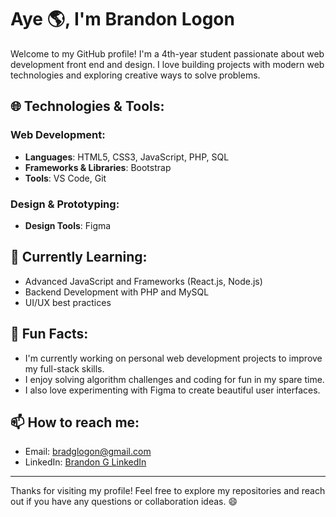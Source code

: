 # Aye 🌎, I'm Brandon Logon 

Welcome to my GitHub profile! I'm a 4th-year student passionate about web development front end and design. I love building projects with modern web technologies and exploring creative ways to solve problems.

## 🌐 Technologies & Tools:
### Web Development:
- **Languages**: HTML5, CSS3, JavaScript, PHP, SQL
- **Frameworks & Libraries**: Bootstrap
- **Tools**: VS Code, Git

### Design & Prototyping:
- **Design Tools**: Figma

## 🌱 Currently Learning:
- Advanced JavaScript and Frameworks (React.js, Node.js)
- Backend Development with PHP and MySQL
- UI/UX best practices

## 🚀 Fun Facts:
- I'm currently working on personal web development projects to improve my full-stack skills.
- I enjoy solving algorithm challenges and coding for fun in my spare time.
- I also love experimenting with Figma to create beautiful user interfaces.

## 📫 How to reach me:
- Email: bradglogon@gmail.com
- LinkedIn: [Brandon G LinkedIn](https://www.linkedin.com/in/brandon-logon-b11b51291/)

---

Thanks for visiting my profile! Feel free to explore my repositories and reach out if you have any questions or collaboration ideas. 😄
